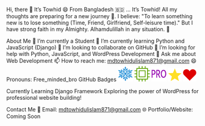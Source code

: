 Hi, there 👋
It’s Towhid 😄
From Bangladesh 🇧🇩 ... It’s Towhid!
All my thoughts are preparing for a new journey 🚀.
I believe:
"To learn something new is to lose something (Time, Friend, Girlfriend, Self-leisure time)."
But I have strong faith in my Almighty. Alhamdulillah in any situation. 🙏

About Me
🔭 I’m currently a Student
🌱 I’m currently learning Python and JavaScript (Django)
👯 I’m looking to collaborate on GitHub
🤔 I’m looking for help with Python, JavaScript, and WordPress Development
💬 Ask me about Web Development
📫 How to reach me: mdtowhidulislam871@gmail.com
😄 Pronouns: Free_minded_bro
GitHub Badges
<a href='https://archiveprogram.github.com/'><img src='https://raw.githubusercontent.com/acervenky/animated-github-badges/master/assets/acbadge.gif' width='40' height='40'></a>
<a href='https://docs.github.com/en/developers'><img src='https://raw.githubusercontent.com/acervenky/animated-github-badges/master/assets/devbadge.gif' width='40' height='40'></a>
<a href='https://github.com/pricing'><img src='https://raw.githubusercontent.com/acervenky/animated-github-badges/master/assets/pro.gif' width='40' height='40'></a>
<a href='https://stars.github.com/'><img src='https://raw.githubusercontent.com/acervenky/animated-github-badges/master/assets/starbadge.gif' width='35' height='35'></a>
<a href='https://docs.github.com/en/github/supporting-the-open-source-community-with-github-sponsors'><img src='https://raw.githubusercontent.com/acervenky/animated-github-badges/master/assets/sponsorbadge.gif' width='35' height='35'></a>

Currently Learning
Django Framework
Exploring the power of WordPress for professional website building!

Contact Me
💌 Email: mdtowhidulislam871@gmail.com
🌐 Portfolio/Website: Coming Soon

